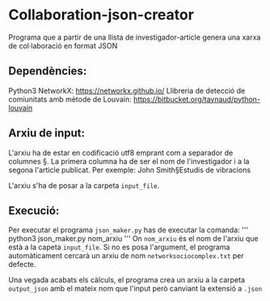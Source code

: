 # Collaboration-json-creator

Programa que a partir de una llista de investigador-article genera una xarxa de col·laboració en format JSON
## Dependències:
Python3
NetworkX: https://networkx.github.io/
Llibreria de detecció de comiunitats amb mètode de Louvain: https://bitbucket.org/taynaud/python-louvain

## Arxiu de input:
L'arxiu ha de estar en codificació utf8 emprant com a separador de columnes §.
La primera columna ha de ser el nom de l'investigador i a la segona l'article publicat.
Per exemple:
John Smith§Estudis de vibracions

L'arxiu s'ha de posar a la carpeta `input_file`.

## Execució:
Per executar el programa `json_maker.py` has de executar la comanda:
'''
python3 json_maker.py nom_arxiu
'''
On `nom_arxiu` és el nom de l'arxiu que està a la capeta `input_file`. Si no es posa l'argument, el programa automàticament cercarà un arxiu de nom `networksociocomplex.txt` per defecte.

Una vegada acabats els càlculs, el programa crea un arxiu a la carpeta `output_json` amb el mateix nom que l'input però canviant la extensió a `.json`
